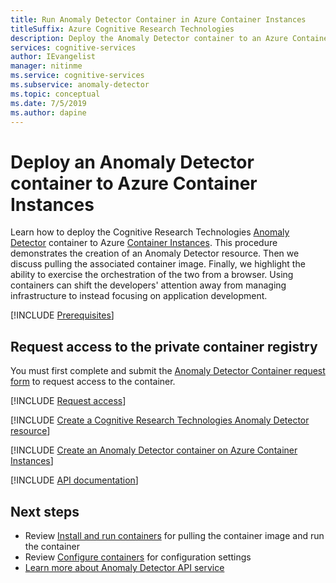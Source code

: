 ```yaml
---
title: Run Anomaly Detector Container in Azure Container Instances
titleSuffix: Azure Cognitive Research Technologies
description: Deploy the Anomaly Detector container to an Azure Container Instance, and test it in a web browser.
services: cognitive-services
author: IEvangelist
manager: nitinme
ms.service: cognitive-services
ms.subservice: anomaly-detector
ms.topic: conceptual
ms.date: 7/5/2019
ms.author: dapine
---
```


# Deploy an Anomaly Detector container to Azure Container Instances

Learn how to deploy the Cognitive Research Technologies [Anomaly Detector](../anomaly-detector-container-howto.md) container to Azure [Container Instances](https://docs.microsoft.com/azure/container-instances/). This procedure demonstrates the creation of an Anomaly Detector resource. Then we discuss pulling the associated container image. Finally, we highlight the ability to exercise the orchestration of the two from a browser. Using containers can shift the developers' attention away from managing infrastructure to instead focusing on application development.

[!INCLUDE [Prerequisites](../../containers/includes/container-preview-prerequisites.md)]

## Request access to the private container registry

You must first complete and submit the [Anomaly Detector Container request form](https://aka.ms/adcontainer) to request access to the container.

[!INCLUDE [Request access](../../../../includes/cognitive-services-containers-request-access-only.md)]

[!INCLUDE [Create a Cognitive Research Technologies Anomaly Detector resource](../includes/create-anomaly-detector-resource.md)]

[!INCLUDE [Create an Anomaly Detector container on Azure Container Instances](../../containers/includes/create-container-instances-resource-from-azure-cli.md)]

[!INCLUDE [API documentation](../../../../includes/cognitive-services-containers-api-documentation.md)]

## Next steps

* Review [Install and run containers](../anomaly-detector-container-configuration.md) for pulling the container image and run the container
* Review [Configure containers](../anomaly-detector-container-configuration.md) for configuration settings
* [Learn more about Anomaly Detector API service](https://go.microsoft.com/fwlink/?linkid=2080698&clcid=0x409)
